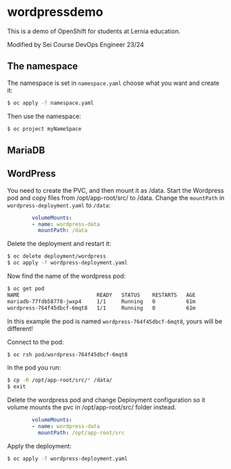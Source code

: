 # wordpressdemo

This is a demo of OpenShift for students at Lernia education.

Modified by Sei
Course DevOps Engineer 23/24

## The namespace

The namespace is set in `namespace.yaml` choose what you want and create it:

```sh
$ oc apply -f namespace.yaml
```

Then use the namespace:

```sh
$ oc project myNameSpace
```

## MariaDB

## WordPress

You need to create the PVC, and then mount it as /data. Start the Wordpress pod and copy files from /opt/app-root/src/ to /data. Change the `mountPath` in `wordpress-deployment.yaml` to `/data`:

```yaml
        volumeMounts:
        - name: wordpress-data
          mountPath: /data
```

Delete the deployment and restart it:

```sh
$ oc delete deployment/wordpress
$ oc apply -f wordpress-deployment.yaml
```

Now find the name of the wordpress pod:

```sh
$ oc get pod
NAME                         READY   STATUS    RESTARTS   AGE
mariadb-77fdb58778-jwxp4     1/1     Running   0          61m
wordpress-764f45dbcf-6mqt8   1/1     Running   0          61m
```

In this example the pod is named `wordpress-764f45dbcf-6mqt8`, yours will be different!

Connect to the pod:

```sh
$ oc rsh pod/wordpress-764f45dbcf-6mqt8
```

In the pod you run:

```sh
$ cp -R /opt/app-root/src/* /data/
$ exit
```

Delete the wordpress pod and change Deployment configuration so it volume mounts the pvc in /opt/app-root/src/ folder instead.


```yaml
        volumeMounts:
        - name: wordpress-data
          mountPath: /opt/app-root/src
```

Apply the deployment:

```sh
$ oc apply -f wordpress-deployment.yaml
```



